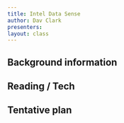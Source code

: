 ```yaml
---
title: Intel Data Sense
author: Dav Clark
presenters:
layout: class
---
```


## Background information


## Reading / Tech


## Tentative plan

